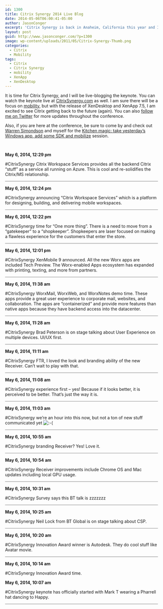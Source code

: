 ```yaml
---
id: 1300
title: Citrix Synergy 2014 Live Blog
date: 2014-05-06T06:00:41-05:00
author: JasonConger
excerpt: 'Citrix Synergy is back in Anaheim, California this year and I will be live-blogging the keynote.  You can watch the keynote live at <a href="http://www.citrixsynergy.com/" target="_blank">CitrixSynergy.com</a> as well.  I am sure there will be a focus on <a href="http://www.jasonconger.com/post/tag/mobility/">mobility</a>, but with the release of XenDesktop and XenApp 7.5, I am excited to see Citrix getting back to the future (again).'
layout: post
guid: http://www.jasonconger.com/?p=1300
image: wp-content/uploads/2011/05/Citrix-Synergy-Thumb.png
categories:
  - Citrix
  - Mobility
tags:
  - Citrix
  - Citrix Synergy
  - mobility
  - XenApp
  - XenDesktop
---
```

It is time for Citrix Synergy, and I will be live-blogging the keynote. You can watch the keynote live at <a href="http://www.citrixsynergy.com/" target="_blank" rel="noopener">CitrixSynergy.com</a> as well. I am sure there will be a focus on <a href="http://www.jasonconger.com/post/tag/mobility/">mobility</a>, but with the release of XenDesktop and XenApp 7.5, I am excited to see Citrix getting back to the future (again). You can also <a title="follow me on Twitter" href="http://twitter.com/JasonConger" target="_blank" rel="noopener">follow me on Twitter</a> for more updates throughout the conference.<!--more-->

Also, if you are here at the conference, be sure to come by and check out <a href="http://ctrl-alt-del.com.au/" target="_blank" rel="noopener">Warren Simondson</a> and myself for the <a href="https://citrix.g2planet.com/synergylosangeles2014/agenda_search.php?RefID=perrinec&amp;action=search&amp;max=&amp;sort=&amp;conference=synergy&amp;speaker_keyword=&amp;keyword=&amp;session_code=510#results" target="_blank" rel="noopener">Kitchen magic: take yesterday’s Windows app, add some SDK and mobilize</a> session.

&nbsp;
<div id="liveblog-entry-1321">

<strong>May 6, 2014, 12:29 pm</strong>

#CitrixSynergy Citrix Workspace Services provides all the backend Citrix “stuff” as a service all running on Azure. This is cool and re-solidifies the Citrix/MS relationship.
<div style="width: 100%; height: 1px; background-color: #6f6f6f; margin-bottom: 3px;"></div>
</div>
<div id="liveblog-entry-1320">

<strong>May 6, 2014, 12:24 pm</strong>

#CitrixSynergy announcing “Citrix Workspace Services” which is a platform for designing, building, and delivering mobile workspaces.

</div>
<div style="width: 100%; height: 1px; background-color: #6f6f6f; margin-bottom: 3px;"></div>
<div id="liveblog-entry-1319">

<strong>May 6, 2014, 12:22 pm</strong>

#CitrixSynergy time for “One more thing”. There is a need to move from a “gatekeeper” to a “shopkeeper”. Shopkeepers are laser focused on making a flawless experience for the customers that enter the store.
<div style="width: 100%; height: 1px; background-color: #6f6f6f; margin-bottom: 3px;"></div>
</div>
<div id="liveblog-entry-1318">

<strong>May 6, 2014, 12:01 pm</strong>

#CitrixSynergy XenMobile 9 announced. All the new Worx apps are included Tech Preview. The Worx-enabled Apps ecosystem has expanded with printing, texting, and more from partners.
<div style="width: 100%; height: 1px; background-color: #6f6f6f; margin-bottom: 3px;"></div>
</div>
<div id="liveblog-entry-1317">

<strong>May 6, 2014, 11:38 am</strong>

#CitrixSynergy WorxMail, WorxWeb, and WorxNotes demo time. These apps provide a great user experience to corporate mail, websites, and collaboration. The apps are “containerized” and provide more features than native apps because they have backend access into the datacenter.
<div style="width: 100%; height: 1px; background-color: #6f6f6f; margin-bottom: 3px;"></div>
</div>
<div id="liveblog-entry-1316">

<strong>May 6, 2014, 11:28 am</strong>

#CitrixSynergy Brad Peterson is on stage talking about User Experience on multiple devices. UI/UX first.
<div style="width: 100%; height: 1px; background-color: #6f6f6f; margin-bottom: 3px;"></div>
</div>
<div id="liveblog-entry-1315">

<strong>May 6, 2014, 11:11 am</strong>

#CitrixSynergy FTR, I loved the look and branding ability of the new Receiver. Can’t wait to play with that.
<div style="width: 100%; height: 1px; background-color: #6f6f6f; margin-bottom: 3px;"></div>
</div>
<div id="liveblog-entry-1314">

<strong>May 6, 2014, 11:08 am</strong>

#CitrixSynergy experience first – yes! Because if it looks better, it is perceived to be better. That’s just the way it is.
<div style="width: 100%; height: 1px; background-color: #6f6f6f; margin-bottom: 3px;"></div>
</div>
<div id="liveblog-entry-1313">

<strong>May 6, 2014, 11:03 am</strong>

#CitrixSynergy we’re an hour into this now, but not a ton of new stuff communicated yet <img class="wp-smiley" src="http://www.jasonconger.com/wp-includes/images/smilies/icon_sad.gif" alt=":-(" />
<div style="width: 100%; height: 1px; background-color: #6f6f6f; margin-bottom: 3px;"></div>
</div>
<div id="liveblog-entry-1312">

<strong>May 6, 2014, 10:55 am</strong>

#CitrixSynergy branding Receiver? Yes! Love it.
<div style="width: 100%; height: 1px; background-color: #6f6f6f; margin-bottom: 3px;"></div>
</div>
<div id="liveblog-entry-1310">

<strong>May 6, 2014, 10:54 am</strong>

#CitrixSynergy Receiver improvements include Chrome OS and Mac updates including local GPU usage.
<div style="width: 100%; height: 1px; background-color: #6f6f6f; margin-bottom: 3px;"></div>
</div>
<div id="liveblog-entry-1309">

<strong>May 6, 2014, 10:31 am</strong>

#CitrixSynergy Survey says this BT talk is zzzzzzz
<div style="width: 100%; height: 1px; background-color: #6f6f6f; margin-bottom: 3px;"></div>
</div>
<div id="liveblog-entry-1308">

<strong>May 6, 2014, 10:25 am</strong>

#CitrixSynergy Neil Lock from BT Global is on stage talking about CSP.
<div style="width: 100%; height: 1px; background-color: #6f6f6f; margin-bottom: 3px;"></div>
</div>
<div id="liveblog-entry-1307">

<strong>May 6, 2014, 10:20 am</strong>

#CitrixSynergy Innovation Award winner is Autodesk. They do cool stuff like Avatar movie.
<div style="width: 100%; height: 1px; background-color: #6f6f6f; margin-bottom: 3px;"></div>
</div>
<div id="liveblog-entry-1306">

<strong>May 6, 2014, 10:14 am</strong>

#CitrixSynergy Innovation Award time.

</div>
<div id="liveblog-entry-1303">

<strong>May 6, 2014, 10:07 am</strong>

#CitrixSynergy keynote has officially started with Mark T wearing a Pharrell hat dancing to Happy.
<div style="width: 100%; height: 1px; background-color: #6f6f6f; margin-bottom: 3px;"></div>
</div>